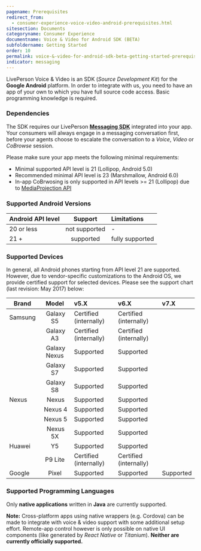 ```yaml
---
pagename: Prerequisites
redirect_from:
  - consumer-experience-voice-video-android-prerequisites.html
sitesection: Documents
categoryname: Consumer Experience
documentname: Voice & Video for Android SDK (BETA)
subfoldername: Getting Started
order: 10
permalink: voice-&-video-for-android-sdk-beta-getting-started-prerequisites.html
indicator: messaging
---
```


LivePerson Voice & Video is an SDK (_Source Development Kit_) for the **Google Android** platform. In order to integrate with us, you need to have an app of your own to which you have full source code access. Basic programming knowledge is required.

### Dependencies

The SDK requires our LivePerson [**Messaging SDK**](android-overview.html) integrated into your app. Your consumers will always engage in a messaging conversation first, before your agents choose to escalate the conversation to a *Voice*, *Video* or *CoBrowse* session.

Please make sure your app meets the following minimal requirements:

- Minimal supported API level is 21 (Lollipop, Android 5.0)
- Recommended minimal API level is 23 (Marshmallow, Android 6.0)
- In-app CoBrwosing is only supported in API levels >= 21 (Lollipop) due to [MediaProjection API](https://developer.android.com/reference/android/media/projection/MediaProjection.html)

### Supported Android Versions

| Android API level | Support |  Limitations |
| ------------- |:-------------:|:-------------|
| 20 or less | not supported  | - |
| 21 + | supported | fully supported |

### Supported Devices

In general, all Android phones starting from API level 21 are supported. However, due to vendor-specific customizations to the Android OS, we provide certified support for selected devices. Please see the support chart (last revision: May 2017) below:

| Brand | Model |  v5.X |  v6.X |  v7.X |
| ------------- |:-------------:|:-------------|:-------------|:-------------|
| Samsung | Galaxy S5 | Certified (internally) | Certified (internally) | |
|  | Galaxy A3 | Certified (internally) | Certified (internally) | |
|  | Galaxy Nexus | Supported | Supported | |
|  | Galaxy S7 | Supported | Supported | |
|  | Galaxy S8 | Supported | Supported | |
| Nexus | Nexus | Supported | Supported | |
|  | Nexus 4 | Supported | Supported | |
|  | Nexus 5 | Supported | Supported | |
|  | Nexus 5X | Supported | Supported | |
| Huawei | Y5 | Supported | Supported | |
|  | P9 Lite | Certified (internally) | Certified (internally) | |
| Google | Pixel | Supported | Supported | Supported |

### Supported Programming Languages

Only **native applications** written in **Java** are currently supported.

**Note:** Cross-platform apps using native wrappers (e.g. Cordova) can be made to integrate with voice & video support with some additional setup effort. Remote-app control however is only possible on native UI components (like generated by _React Native_ or _Titanium_). **Neither are currently officially supported.**
